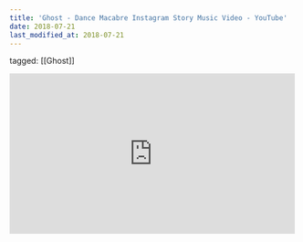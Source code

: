 ```yaml
---
title: 'Ghost - Dance Macabre Instagram Story Music Video - YouTube'
date: 2018-07-21
last_modified_at: 2018-07-21
---
```

tagged: [[Ghost]]
<iframe allow="accelerometer; autoplay; clipboard-write; encrypted-media; gyroscope; picture-in-picture" allowfullscreen="" frameborder="0" height="281" id="youtube_iframe" src="https://www.youtube.com/embed/vU_6fXSIqL4?feature=oembed&amp;enablejsapi=1&amp;origin=https://safe.txmblr.com&amp;wmode=opaque" width="500"></iframe>